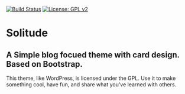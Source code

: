[![Build Status](https://travis-ci.org/shubham9411/solitude.svg?branch=master)](https://travis-ci.org/shubham9411/solitude)
[![License: GPL v2](https://img.shields.io/badge/License-GPL%20v2-blue.svg)](https://img.shields.io/badge/License-GPL%20v2-blue.svg)

# Solitude 

## A Simple blog focued theme with card design. Based on Bootstrap. 

This theme, like WordPress, is licensed under the GPL.
Use it to make something cool, have fun, and share what you've learned with others.